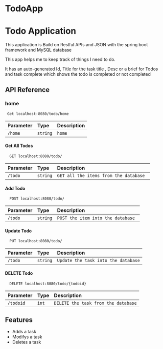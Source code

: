 # TodoApp

# Todo Application


This application is Build on Restful APIs and JSON with the spring boot framework
and MySQL database

This app helps me to keep track of things I need to do.

It has an auto-generated Id, Title for the task title , Desc or a brief for Todos and task complete which shows the todo is completed or not completed

## API Reference

### home

```http
 Get localhost:8080/todo/home
```

| Parameter | Type     | Description                |
| :-------- | :------- | :------------------------- |
| `/home` | `string` | `home` |

#### Get All Todos 

```http
  GET localhost:8080/todo/
```

| Parameter | Type     | Description                       |
| :-------- | :------- | :-------------------------------- |
| `/todo`      | `string` | `GET all the items from the database `|


#### Add Todo 

```http
  POST localhost:8080/todo/
```

| Parameter | Type     | Description                       |
| :-------- | :------- | :-------------------------------- |
| `/todo`      | `string` | `POST the item into the database `|


  
#### Update Todo 

```http
  PUT localhost:8080/todo/
```

| Parameter | Type     | Description                       |
| :-------- | :------- | :-------------------------------- |
| `/todo`      | `string` | `Update the task into the database` |


#### DELETE Todo 

```http
  DELETE localhost:8080/todo/{todoid}
```

| Parameter | Type     | Description                       |
| :-------- | :------- | :-------------------------------- |
| `/todoid`      | `int` | `DELETE the task from the database`|


## Features

- Adds a task
- Modifys a task
- Deletes a task

  
